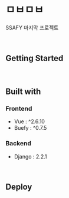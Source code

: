 # ㅁㅂㅁㅂ

SSAFY 마지막 프로젝트

&nbsp;
## Getting Started

&nbsp;
## Built with
### Frontend
- Vue : ^2.6.10
- Buefy : ^0.7.5 

### Backend
- Django : 2.2.1

&nbsp;
## Deploy
